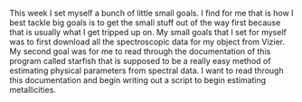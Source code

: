 This week I set myself a bunch of little small goals. I find for me that is how I best tackle big goals is to get the small stuff out of the way first because that is usually what I get tripped up on. My small goals that I set for myself was to first download all the spectroscopic data for my object from Vizier. My second goal was for me to read through the documentation of this program called starfish that is supposed to be a really easy method of estimating physical parameters from spectral data. I want to read through this documentation and begin writing out a script to begin estimating metallicities. 
